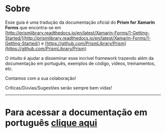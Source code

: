  # Sobre

Esse guia é uma tradução da documentação oficial do **Prism for Xamarin Forms** que encontra-se em [http://prismlibrary.readthedocs.io/en/latest/Xamarin-Forms/1-Getting-Started/](http://prismlibrary.readthedocs.io/en/latest/Xamarin-Forms/1-Getting-Started/) e [https://github.com/PrismLibrary/Prism](https://github.com/PrismLibrary/Prism)

O intuito é ajudar a disseminar esse incrível framework trazendo além da documentação em português, exemplos de código, vídeos, treinamentos, etc.

Contamos com a sua colaboração! 

Críticas/Dúvias/Sugestões serão sempre bem vidas!

***

# **Para acessar a documentação em português [clique aqui](https://github.com/angelobelchior/prism-xamarin-forms/wiki)**
